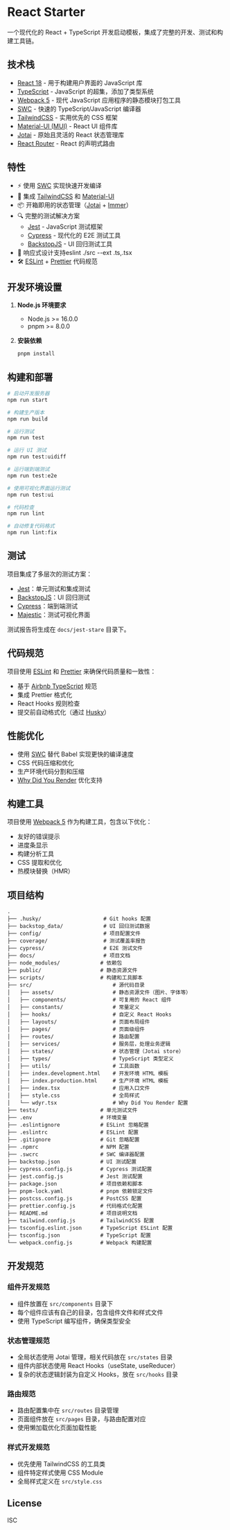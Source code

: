 # React Starter

一个现代化的 React + TypeScript 开发启动模板，集成了完整的开发、测试和构建工具链。

## 技术栈

- [React 18](https://react.dev/) - 用于构建用户界面的 JavaScript 库
- [TypeScript](https://www.typescriptlang.org/) - JavaScript 的超集，添加了类型系统
- [Webpack 5](https://webpack.js.org/) - 现代 JavaScript 应用程序的静态模块打包工具
- [SWC](https://swc.rs/) - 快速的 TypeScript/JavaScript 编译器
- [TailwindCSS](https://tailwindcss.com/) - 实用优先的 CSS 框架
- [Material-UI (MUI)](https://mui.com/) - React UI 组件库
- [Jotai](https://jotai.org/) - 原始且灵活的 React 状态管理库
- [React Router](https://reactrouter.com/) - React 的声明式路由

## 特性

- ⚡️ 使用 [SWC](https://swc.rs/) 实现快速开发编译
- 🎨 集成 [TailwindCSS](https://tailwindcss.com/) 和 [Material-UI](https://mui.com/)
- 📦 开箱即用的状态管理（[Jotai](https://jotai.org/) + [Immer](https://immerjs.github.io/immer/)）
- 🔍 完整的测试解决方案
  - [Jest](https://jestjs.io/) - JavaScript 测试框架
  - [Cypress](https://www.cypress.io/) - 现代化的 E2E 测试工具
  - [BackstopJS](https://github.com/garris/BackstopJS) - UI 回归测试工具
- 📱 响应式设计支持eslint ./src --ext .ts,.tsx
- 🛠 [ESLint](https://eslint.org/) + [Prettier](https://prettier.io/) 代码规范

## 开发环境设置

1. **Node.js 环境要求**
   - Node.js >= 16.0.0
   - pnpm >= 8.0.0

2. **安装依赖**
   ```bash
   pnpm install
   ```

## 构建和部署

```bash
# 启动开发服务器
npm run start

# 构建生产版本
npm run build

# 运行测试
npm run test

# 运行 UI 测试
npm run test:uidiff

# 运行端到端测试
npm run test:e2e

# 使用可视化界面运行测试
npm run test:ui

# 代码检查
npm run lint

# 自动修复代码格式
npm run lint:fix
```

## 测试

项目集成了多层次的测试方案：

- [Jest](https://jestjs.io/)：单元测试和集成测试
- [BackstopJS](https://github.com/garris/BackstopJS)：UI 回归测试
- [Cypress](https://www.cypress.io/)：端到端测试
- [Majestic](https://github.com/Raathigesh/majestic)：测试可视化界面

测试报告将生成在 `docs/jest-stare` 目录下。

## 代码规范

项目使用 [ESLint](https://eslint.org/) 和 [Prettier](https://prettier.io/) 来确保代码质量和一致性：

- 基于 [Airbnb TypeScript](https://github.com/iamturns/eslint-config-airbnb-typescript) 规范
- 集成 Prettier 格式化
- React Hooks 规则检查
- 提交前自动格式化（通过 [Husky](https://typicode.github.io/husky/)）

## 性能优化

- 使用 [SWC](https://swc.rs/) 替代 Babel 实现更快的编译速度
- CSS 代码压缩和优化
- 生产环境代码分割和压缩
- [Why Did You Render](https://github.com/welldone-software/why-did-you-render) 优化支持

## 构建工具

项目使用 [Webpack 5](https://webpack.js.org/) 作为构建工具，包含以下优化：

- 友好的错误提示
- 进度条显示
- 构建分析工具
- CSS 提取和优化
- 热模块替换（HMR）

## 项目结构

```
.
├── .husky/                    # Git hooks 配置
├── backstop_data/             # UI 回归测试数据
├── config/                    # 项目配置文件
├── coverage/                  # 测试覆盖率报告
├── cypress/                   # E2E 测试文件
├── docs/                      # 项目文档
├── node_modules/             # 依赖包
├── public/                   # 静态资源文件
├── scripts/                  # 构建和工具脚本
├── src/                          # 源代码目录
│   ├── assets/                   # 静态资源文件（图片、字体等）
│   ├── components/               # 可复用的 React 组件
│   ├── constants/                # 常量定义
│   ├── hooks/                    # 自定义 React Hooks
│   ├── layouts/                  # 页面布局组件
│   ├── pages/                    # 页面级组件
│   ├── routes/                   # 路由配置
│   ├── services/                 # 服务层，处理业务逻辑
│   ├── states/                   # 状态管理（Jotai store）
│   ├── types/                    # TypeScript 类型定义
│   ├── utils/                    # 工具函数
│   ├── index.development.html    # 开发环境 HTML 模板
│   ├── index.production.html     # 生产环境 HTML 模板
│   ├── index.tsx                 # 应用入口文件
│   ├── style.css                 # 全局样式
│   └── wdyr.tsx                  # Why Did You Render 配置
├── tests/                    # 单元测试文件
├── .env                      # 环境变量
├── .eslintignore             # ESLint 忽略配置
├── .eslintrc                 # ESLint 配置
├── .gitignore                # Git 忽略配置
├── .npmrc                    # NPM 配置
├── .swcrc                    # SWC 编译器配置
├── backstop.json             # UI 测试配置
├── cypress.config.js         # Cypress 测试配置
├── jest.config.js            # Jest 测试配置
├── package.json              # 项目依赖和脚本
├── pnpm-lock.yaml            # pnpm 依赖锁定文件
├── postcss.config.js         # PostCSS 配置
├── prettier.config.js        # 代码格式化配置
├── README.md                 # 项目说明文档
├── tailwind.config.js        # TailwindCSS 配置
├── tsconfig.eslint.json      # TypeScript ESLint 配置
├── tsconfig.json             # TypeScript 配置
└── webpack.config.js         # Webpack 构建配置
```

## 开发规范

### 组件开发规范

- 组件放置在 `src/components` 目录下
- 每个组件应该有自己的目录，包含组件文件和样式文件
- 使用 TypeScript 编写组件，确保类型安全

### 状态管理规范

- 全局状态使用 Jotai 管理，相关代码放在 `src/states` 目录
- 组件内部状态使用 React Hooks（useState, useReducer）
- 复杂的状态逻辑封装为自定义 Hooks，放在 `src/hooks` 目录

### 路由规范

- 路由配置集中在 `src/routes` 目录管理
- 页面组件放在 `src/pages` 目录，与路由配置对应
- 使用懒加载优化页面加载性能

### 样式开发规范

- 优先使用 TailwindCSS 的工具类
- 组件特定样式使用 CSS Module
- 全局样式定义在 `src/style.css`

## License

ISC

